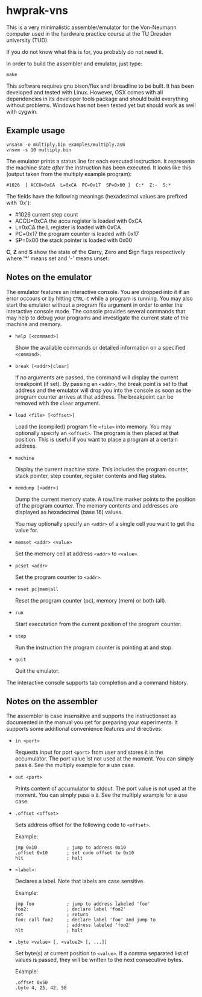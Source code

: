 # hwprak-vns

This is a very minimalistic assembler/emulator for the Von-Neumann
computer used in the hardware practice course at the TU Dresden
university (TUD).

If you do not know what this is for, you probably do not need it.

In order to build the assembler and emulator, just type:

```Shell
make
```

This software requires gnu bison/flex and libreadline to be built.
It has been developed and tested with Linux. However, OSX comes with
all dependencies in its developer tools package and should build
everything without problems. Windows has not been tested yet but
should work as well with cygwin.


## Example usage

  ```Shell
  vnsasm -o multiply.bin examples/multiply.asm
  vnsem -s 10 multiply.bin
  ```

The emulator prints a status line for each executed instruction. It
represents the machine state *after* the instruction has been executed.
It looks like this (output taken from the multiply example program):

  ```
  #1026  [ ACCU=0xCA  L=0xCA  PC=0x17  SP=0x00 ]  C:*  Z:-  S:*
  ```

The fields have the following meanings (hexadezimal values are
prefixed with '0x'):

* #1026         current step count
* ACCU=0xCA     the accu register is loaded with 0xCA
* L=0xCA        the L register is loaded with 0xCA
* PC=0x17       the program counter is loaded with 0x17
* SP=0x00       the stack pointer is loaded with 0x00

**C**, **Z** and **S** show the state of the **C**arry, **Z**ero and
**S**ign flags respectively where '*' means set and '-' means unset.

## Notes on the emulator

The emulator features an interactive console. You are dropped into it
if an error occours or by hitting `CTRL-C` while a program is running.
You may also start the emulator without a program file argument in order
to enter the interactive console mode. The console provides several
commands that may help to debug your programs and investigate the current
state of the machine and memory.

* `help [<command>]`

  Show the available commands or detailed information on a specified
  `<command>`.

* `break [<addr>|clear]`

  If no arguments are passed, the command will display the current
  breakpoint (if set). By passing an `<addr>`, the break point is set to
  that address and the emulator will drop you into the console as soon
  as the program counter arrives at that address. The breakpoint can
  be removed with the `clear` argument.

* `load <file> [<offset>]`

  Load the (compiled) program file `<file>` into memory. You may
  optionally specify an `<offset>`. The program is then placed at that
  position. This is useful if you want to place a program at a certain
  address.

* `machine`

  Display the current machine state. This includes the program counter,
  stack pointer, step counter, register contents and flag states.

* `memdump [<addr>]`

  Dump the current memory state. A row/line marker points to the
  position of the program counter. The memory contents and addresses
  are displayed as hexadecimal (base 16) values.

  You may optionally specify an `<addr>` of a single cell you want to
  get the value for.

* `memset <addr> <value>`

  Set the memory cell at address `<addr>` to `<value>`.

* `pcset <addr>`

  Set the program counter to `<addr>`.

* `reset pc|mem|all`

  Reset the program counter (pc), memory (mem) or both (all).

* `run`

  Start executation from the current position of the program counter.

* `step`

  Run the instruction the program counter is pointing at and stop.

* `quit`

  Quit the emulator.

The interactive console supports tab completion and a command history.

## Notes on the assembler

The assembler is case insensitive and supports the instructionset as
documented in the manual you get for preparing your experiments. It
supports some additional convenience features and directives:

* `in <port>`

  Requests input for port `<port>` from user and stores it in the
  accumulator. The port value ist not used at the moment. You can
  simply pass `0`. See the multiply example for a use case.

* `out <port>`

  Prints content of accumulator to stdout. The port value is not
  used at the moment. You can simply pass a `0`. See the multiply
  example for a use case.

* `.offset <offset>`
  
  Sets address offset for the following code to `<offset>`.

  Example:

     ```Assembly
     jmp 0x10           ; jump to address 0x10
     .offset 0x10       ; set code offset to 0x10
     hlt                ; halt
     ```

* `<label>:`
  
  Declares a label. Note that labels are case sensitive.

  Example:

     ```Assembly
     jmp foo            ; jump to address labeled 'foo'
     foo2:              ; declare label 'foo2'
     ret                ; return
     foo: call foo2     ; declare label 'foo' and jump to
                        ; address labeled 'foo2'
     hlt                ; halt
     ```

* `.byte <value> [, <value2> [, ...]]`

  Set byte(s) at current position to `<value>`. If a comma separated
  list of values is passed, they will be written to the next consecutive
  bytes.

  Example:

     ```Assembly
     .offset 0x50
     .byte 4, 25, 42, 58
     ```
